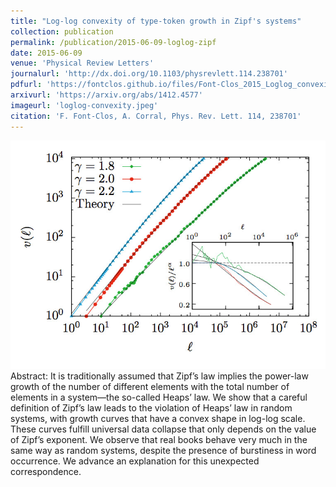 ```yaml
---
title: "Log-log convexity of type-token growth in Zipf's systems"
collection: publication
permalink: /publication/2015-06-09-loglog-zipf
date: 2015-06-09
venue: 'Physical Review Letters'
journalurl: 'http://dx.doi.org/10.1103/physrevlett.114.238701'
pdfurl: 'https://fontclos.github.io/files/Font-Clos_2015_Loglog_convexity.pdf'
arxivurl: 'https://arxiv.org/abs/1412.4577'
imageurl: 'loglog-convexity.jpeg'
citation: 'F. Font-Clos, A. Corral, Phys. Rev. Lett. 114, 238701'
---
```

![image](/images/loglog-convexity.jpeg)  Abstract: It is traditionally assumed that Zipf’s law implies the power-law growth of the number of different elements with the total number of elements in a system—the so-called Heaps’ law. We show that a careful definition of Zipf’s law leads to the violation of Heaps’ law in random systems, with growth curves that have a convex shape in log-log scale. These curves fulfill universal data collapse that only depends on the value of Zipf’s exponent. We observe that real books behave very much in the same way as random systems, despite the presence of burstiness in word occurrence. We advance an explanation for this unexpected correspondence.
